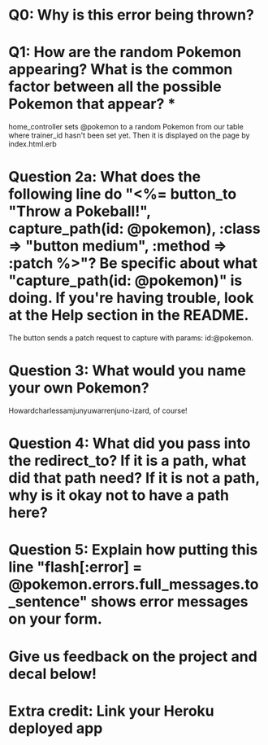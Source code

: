 # Q0: Why is this error being thrown?

# Q1: How are the random Pokemon appearing? What is the common factor between all the possible Pokemon that appear? *
home_controller sets @pokemon to a random Pokemon from our table where trainer_id hasn't been set yet. Then it is displayed on the page by index.html.erb

# Question 2a: What does the following line do "<%= button_to "Throw a Pokeball!", capture_path(id: @pokemon), :class => "button medium", :method => :patch %>"? Be specific about what "capture_path(id: @pokemon)" is doing. If you're having trouble, look at the Help section in the README.
The button sends a patch request to capture with params: id:@pokemon.
# Question 3: What would you name your own Pokemon?
Howardcharlessamjunyuwarrenjuno-izard, of course!

# Question 4: What did you pass into the redirect_to? If it is a path, what did that path need? If it is not a path, why is it okay not to have a path here?

# Question 5: Explain how putting this line "flash[:error] = @pokemon.errors.full_messages.to_sentence" shows error messages on your form.

# Give us feedback on the project and decal below!

# Extra credit: Link your Heroku deployed app
